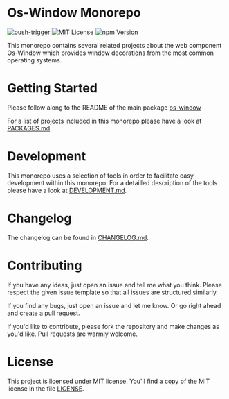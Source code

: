 # Os-Window Monorepo
[![push-trigger](https://github.com/benjaminsattler/os-window-mono/actions/workflows/trigger-push.yml/badge.svg)](https://github.com/benjaminsattler/os-window-mono/actions/workflows/trigger-push.yml)
![MIT License](https://img.shields.io/github/license/benjaminsattler/os-window-mono)
![npm Version](https://img.shields.io/npm/v/os-window)

This monorepo contains several related projects about the web component Os-Window which provides window decorations from the most common operating systems.

# Getting Started
Please follow along to the README of the main package [os-window](./packages/os-window/README.md)

For a list of projects included in this monorepo please have a look at [PACKAGES.md](./PACKAGES.md).

# Development
This monorepo uses a selection of tools in order to facilitate easy development within this monorepo. For a detailled description of the tools please have a look at [DEVELOPMENT.md](./DEVELOPMENT.md).

# Changelog
The changelog can be found in [CHANGELOG.md](./CHANGELOG.md).

# Contributing
If you have any ideas, just open an issue and tell me what you think. Please respect the given issue template so that all issues are structured similarly.

If you find any bugs, just open an issue and let me know. Or go right ahead and create a pull request.

If you'd like to contribute, please fork the repository and make changes as you'd like. Pull requests are warmly welcome.

# License
This project is licensed under MIT license. You'll find a copy of the MIT license in the file [LICENSE](./LICENSE).
